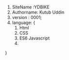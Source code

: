 
1. SiteName :YDBIKE
2. Authorname: Kutub Uddin
3. version : 0001;
4. language: {
    1. Html 
    2. CSS
    3. ES6 Javascript
    4. 
}